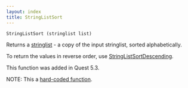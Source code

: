 ```yaml
---
layout: index
title: StringListSort
---
```


    StringListSort (stringlist list)

Returns a [stringlist](../types/stringlist.html) - a copy of the input stringlist, sorted alphabetically.

To return the values in reverse order, use [StringListSortDescending](stringlistsortdescending.html).

This function was added in Quest 5.3.

NOTE: This a [hard-coded function](hardcoded.html).
